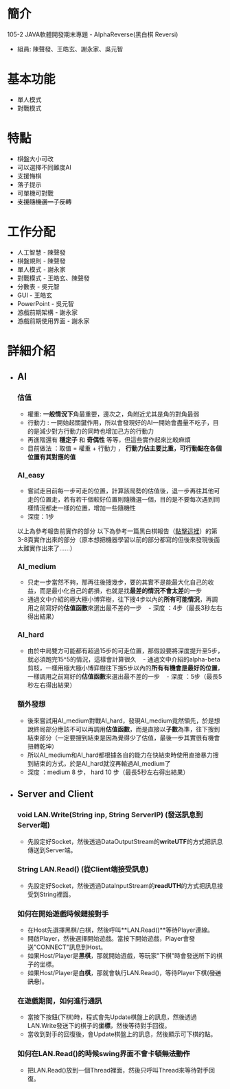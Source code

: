 # 簡介
105-2 JAVA軟體開發期末專題 - AlphaReverse(黑白棋 Reversi)
- 組員: 陳聲發、王皓玄、謝永家、吳元智

# 基本功能
- 單人模式
- 對戰模式

# 特點
- 棋盤大小可改
- 可以選擇不同難度AI
- 支援悔棋
- 落子提示
- 可單機可對戰
- ~~支援隨機選一子反轉~~

# 工作分配
- 人工智慧 - 陳聲發
- 棋盤規則 - 陳聲發
- 單人模式 - 謝永家
- 對戰模式 - 王皓玄、陳聲發
- 分數表 - 吳元智
- GUI - 王皓玄
- PowerPoint - 吳元智
- 游戲前期架構 - 謝永家
- 游戲前期使用界面 - 謝永家

# 詳細介紹
- ## AI
    ### 估值
    - 權重: **一般情況下**角最重要，邊次之，角附近尤其是角的對角最弱
    - 行動力 : 一開始起關鍵作用，所以會發現好的AI一開始會盡量不吃子，目的是減少對方行動力的同時也增加己方的行動力
    - 再進階還有 **穩定子** 和 **奇偶性** 等等，但這些實作起來比較麻煩
    - 目前做法 ：取值 = 權重 + 行動力 ， **行動力佔主要比重，可行動點在各個位置有其對應的值**
            
    ### AI_easy
    - 嘗試走目前每一步可走的位置，計算該局勢的估值後，退一步再往其他可走的位置走，若有若干個較好位置則隨機選一個，目的是不要每次遇到同樣情況都走一樣的位置，增加一些隨機性
    - 深度：1步
    
    以上為參考報告前實作的部分
    以下為參考一篇黑白棋報告（[點擊這裡](https://aijunbai.github.io/publications/USTC07-Bai.pdf)）的第3-8頁實作出來的部分（原本想把機器學習以前的部分都寫的但後來發現後面太難實作出來了……）
    
    ### AI_medium
    - 只走一步當然不夠，那再往後搜幾步，要的其實不是能最大化自己的收益，而是最小化自己的虧損，也就是找**最差的情況不會太差**的一步
    - 通過文中介紹的極大極小博弈樹，往下搜4步以內的**所有可能情況**，再調用之前寫好的**估值函數**來選出最不差的一步
    - 深度 ：4步（最長3秒左右得出結果）

    ### AI_hard
    - 由於中局雙方可能都有超過15步的可走位置，那假設要將深度提升至5步，就必須跑完15^5的情況，這樣會計算很久
    - 通過文中介紹的alpha-beta剪枝，一樣用極大極小博弈樹往下搜5步以內的**所有有機會是最好的位置**，一樣調用之前寫好的**估值函數**來選出最不差的一步
    - 深度 ：5步（最長5秒左右得出結果）
    
    ### 額外發想
    - 後來嘗試用AI_medium對戰AI_hard，發現AI_medium竟然領先，於是想說終局部分應該不可以再調用**估值函數**，而是直接以**子數**為準，往下搜到結束部分（一定要搜到結束是因為覺得少了估值，最後一步其實很有機會扭轉乾坤）
    - 所以AI_medium和AI_hard都根據各自的能力在快結束時使用直接暴力搜到結束的方式，於是AI_hard就沒再輸過AI_medium了
    - 深度 ：medium 8 步， hard 10 步（最長5秒左右得出結果）

- ## Server and Client
	### void LAN.Write(String inp, String ServerIP) (發送訊息到Server端)
	- 先設定好Socket，然後透過DataOutputStream的**writeUTF**的方式把訊息傳送到Server端。

	### String LAN.Read() (從Client端接受訊息)
	- 先設定好Socket，然後透過DataInputStream的**readUTH**的方式把訊息接受到String裡面。

	### 如何在開始遊戲時候鏈接對手
	- 在Host先選擇黑棋/白棋，然後呼叫**LAN.Read()**等待Player連線。
	- 開啟Player，然後選擇開始遊戲。當按下開始遊戲，Player會發送"CONNECT"訊息到Host。
	- 如果Host/Player是**黑棋**，那就開始遊戲，等玩家"下棋"時會發送所下的棋子的坐標。
	- 如果Host/Player是**白棋**，那就會執行LAN.Read()，等待Player下棋(~~發送訊息~~)。

	### 在遊戲期間，如何進行通訊
	- 當按下按鈕(下棋)時，程式會先Update棋盤上的訊息，然後透過LAN.Write發送下的棋子的**坐標**，然後等待對手回復。
	- 當收到對手的回復後，會Update棋盤上的訊息，然後顯示可下棋的點。

	### 如何在LAN.Read()的時候swing界面不會卡頓~~無法動作~~
	- 把LAN.Read()放到一個Thread裡面，然後只呼叫Thread來等待對手回復。
